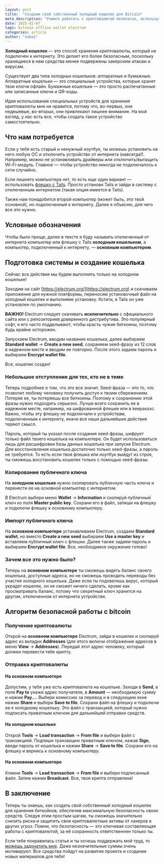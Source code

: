 ```yaml
---
layout: post  
title:  "Создаем свой собственный холодный кошелек для Bitcoin"  
meta_description: "Учимся работать с криптовалютой безопасно, используя оффлайн-компьютер (или флешку с Tails) и Electrum."  
date: 2025-02-07  
tags: bitcoin offline wallet electrum  
categories: article  
author: "soko1"  
---
```


**Холодный кошелек** — это способ хранения криптовалюты, который не подключен к интернету. Это делает его более безопасным, поскольку хранящиеся в нем средства менее подвержены хакерским атакам и вирусам.

Существует два типа холодных кошельков: аппаратные и бумажные. Аппаратные кошельки — это специальные устройства, которые хранят твои ключи офлайн. Бумажные кошельки — это просто распечатанные или записанные ключи и QR-коды.

Идея использования специальных устройств для хранения криптовалюты мне не нравится, потому что, во-первых, они недешевые, во-вторых, они привлекают лишнее внимание. На мой взгляд, у нас есть все, чтобы создать такое устройство самостоятельно.

## Что нам потребуется

Если у тебя есть старый и ненужный ноутбук, ты можешь установить на него любую ОС и отключить устройство от интернета (навсегда!). Например, можно не устанавливать драйверы или отключить/вытащить Wi-Fi-модуль. Главное — чтобы устройство никогда не подключалось к сети случайно.

Если лишнего компьютера нет, то есть еще один вариант — использовать [флешку с Tails](https://cryptopunks.org/article/anonymous+secure+linux+distribution+tails/). Просто установи Tails и зайди в систему с отключенным интернетом (такая опция имеется в Tails). 

Также нам понадобится второй компьютер (может быть, это твой основной), но подключенный к интернету. Далее я объясню, для чего все это нужно. 

## Условные обозначения

Чтобы было проще, далее в тексте я буду называть отключенный от интернета компьютер или флешку с Tails **холодным кошельком**, а компьютер, подключенный к интернету, — **основным компьютером**.

## Подготовка системы и создание кошелька

Сейчас все действия мы будем выполнять только на холодном кошельке!

Заходим на сайт [https://electrum.org/](https://electrum.org) и скачиваем приложение для нужной платформы, переносим установочный файл на холодный кошелек и выполняем установку. Кстати, в Tails он уже установлен по умолчанию.

**ВАЖНО!** Electrum следует скачивать **исключительно** с официального сайта или с репозиториев доверенного дистрибутива. Это популярный софт, и его часто подделывают, чтобы красть чужие биткоины, поэтому будь крайне осторожен.

Запускаем Electrum, вводим название кошелька, далее выбираем **Standard wallet** -> **Create a new seed**, сохраняем seed-фразу из 12 слов в надежном месте и вводим ее повторно. После этого задаем пароль и выбираем **Encrypt wallet file**.

Все, кошелек создан!

### Небольшое отступление для тех, кто не в теме

Теперь подробнее о том, что это все значит. Seed-фраза — это то, что позволит любому человеку получить доступ к твоим сбережениям. Потеряв ее, ты потеряешь все биткоины. Поэтому к сохранению этой фразы нужно подходить серьезно. Лучше всего сохранить ее в надежном месте, например, на шифрованной флешке или в keepassxc. Важно, чтобы эту флешку не подключали к устройствам, подключенным к интернету, иначе все наши дальнейшие действия теряют смысл.

Пароль, который ты указал после создания seed-фразы, шифрует только файл твоего кошелька на компьютере. Он будет использоваться лишь для расшифровки базы данных кошелька при запуске Electrum. Для восстановления кошелька достаточно только seed-фразы, а пароль не требуется. То есть если твоя флешка или ноутбук выйдут из строя, ты сможешь восстановить кошелек только с помощью seed-фразы.

### Копирование публичного ключа

На **холодном кошельке** нужно скопировать публичную часть ключа и перенести ее на основной компьютер с интернетом.

В Electrum выбери меню **Wallet** -> **Information** и скопируй публичный ключ из поля **Master public key**. Сохрани его в файл, запиши на флешку и подключи флешку к основному компьютеру.

### Импорт публичного ключа

На **основном компьютере** устанавливаем Electrum, создаем **Standard wallet**, но вместо **Create a new seed** выбираем **Use a master key** и вставляем публичный ключ с флешки. Далее также задаем пароль и выбираем **Encrypt wallet file**. Все, необходимое окружение готово!

### Зачем все это нужно было?

Теперь на **основном компьютере** ты сможешь видеть баланс своего кошелька, доступные адреса, но не сможешь проводить переводы без участия холодного кошелька. Даже если ты подхватишь вирус, который украдет кошелек, он не сможет ничего сделать, кроме как просматривать баланс, потому что секретный ключ хранится на другом, отключенном от интернета устройстве.

## Алгоритм безопасной работы с bitcoin

### Получение криптовалюты

Открой на **основном компьютере** Electrum, зайди в кошелек и скопируй адрес из вкладки **Addresses** (для этого включи отображение адресов в меню **View** -> **Addresses**). Передай этот адрес человеку, который должен перевести тебе крипту.

### Отправка криптовалюты

#### На основном компьютере

Допустим, у тебя уже есть криптовалюта на кошельке. Заходи в **Send**, в поле **Pay to** укажи адрес получателя, в **Amount** — необходимую сумму и нажми **Pay...**. Выбери комиссию за перевод и в следующем окне нажми **Share** и выбери **Save to file**. Сохрани файл на флешку и подключи ее к холодному кошельку. Это файл с транзакцией, который нужно подписать приватным ключом для дальнейшей отправки средств.

#### На холодном кошельке

Открой **Tools** -> **Load transaction** -> **From file** и выбери файл с транзакцией. Подпиши транзакцию приватным ключом, нажав **Sign**, введи пароль от кошелька и нажми **Share** -> **Save to file**. Сохрани его на флешку и вернись к основному компьютеру.

#### На основном компьютере

Кликни **Tools** -> **Load transaction** -> **From file** и выбери подписанный файл. Затем нажми **Broadcast**. Все, твоя крипта отправлена!

## В заключение

Теперь ты знаешь, как создать свой собственный холодный кошелек для хранения биткойнов, обеспечив максимальную безопасность своих средств. Следуя этим простым шагам, ты сможешь значительно снизить риски и защитить свои криптовалютные активы от хакеров и других угроз. Помни, что безопасность — это ключевая составляющая работы с криптовалютой, за её сохранность ответственнен только ты.

Если тебе понравилась статья и ты хочешь поддержать мой труд, то [можешь задонатить мне](/donate). Даже незначительные суммы очень мотивируют. Все средства пойдут на развитие проекта и создание новых материалов для тебя!